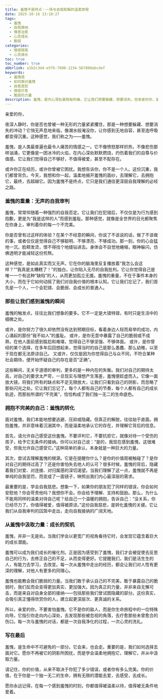```yaml
---
title: 羞愧不是终点：一场与自我和解的温柔旅程
date: 2025-10-16 13:18:27
tags:
  - 羞愧
  - 自我接纳
  - 情感治愈
  - 心灵成长
  - 脆弱
categories:
  - 情感随笔
  - 心灵成长
toc: true
toc_number: true
abbrlink: a1b2c3d4-e5f6-7890-1234-567890abcdef
keywords:
  - 羞愧感
  - 如何面对羞愧
  - 自我宽恕
  - 情感疗愈
  - 脆弱的力量
description: 羞愧，是内心深处最隐秘的痛，它让我们想要躲藏，想要消失。但亲爱的你，羞愧并非终点，而是一次与自我深度对话的契机。这篇文章将带你温柔地审视这份沉重的情感，理解它的来龙去脉，并学会如何从羞愧的阴影中走出，拥抱一个更完整、更勇敢的自己。这是一场关于自我接纳与和解的旅程，愿你在此找到慰藉与力量。
---
```


亲爱的你，

夜深人静时，你是否也曾被一种无形的力量紧紧攫住，那是一种想要躲藏、想要消失的冲动？它悄无声息地来临，像潮水般淹没你，让你感到无地自容，甚至连呼吸都变得沉重。这种感觉，我们称之为——羞愧。

羞愧，是人类最普遍也最令人痛苦的情感之一。它不像愤怒那样炽热，不像悲伤那样汹涌，它更像是一团冰冷的火焰，在内心深处默默燃烧，灼伤着我们的自尊与价值感。它让我们觉得自己不够好，不值得被爱，甚至不配存在。

或许你正在经历，或许你曾被它困扰。我想告诉你，你不是一个人。这份沉重，我们都曾背负。今天，我想和你一起，温柔地揭开羞愧的面纱，去理解它，去拥抱它，最终，去超越它。因为羞愧不是终点，它只是我们通往更深层自我理解的必经之路。

### 羞愧的重量：无声的自我审判

羞愧，常常伴随着一种强烈的自我否定。它让我们在犯错后，不仅仅是为行为感到抱歉，更是为“我是这样的人”而感到羞耻。那种感觉，就像是全世界的目光都聚焦在你身上，审判着你的每一个不完美。

你是否曾有过这样的体验？在某个不经意的瞬间，你说了不该说的话，做了不该做的事，或者仅仅是觉得自己不够聪明、不够漂亮、不够成功。那一刻，你的心会猛地一沉，脸颊发烫，恨不得找个地缝钻进去。身体会不自觉地蜷缩，眼神躲闪，仿佛透明才能减轻这份煎熬。

这种感觉，是如此真实而又无声。它在你的脑海里反复播放着“我怎么会这样？”“我真是太糟糕了！”的独白，让你陷入无尽的自我批判。它让你觉得自己是唯一一个有这种“缺陷”的人，从而更加孤立无援。羞愧的重量，不在于事件本身的大小，而在于它如何动摇了我们对自我价值的根本认知。它让我们忘记了，我们首先是一个人，一个会犯错、会脆弱、会成长的普通人。

### 那些让我们感到羞愧的瞬间

羞愧的触发点，往往比我们想象的要多。它不一定是大错特错，有时只是生活中的细微之处。

或许，是你努力了很久却依然没有达到预期目标，看着身边人轻而易举的成功，内心涌起的那份“我不如人”的羞耻。
或许，是你无意中暴露了自己的脆弱或不成熟，在他人面前感到尴尬和难堪，觉得自己不够坚强、不够体面。
或许，是你曾经的某个选择，在多年后回想起来，觉得当时的自己是那么愚蠢、那么幼稚，以至于现在都无法原谅自己。
又或许，仅仅是因为你觉得自己与众不同，不符合某种社会期待，便开始怀疑自己的存在是否“正确”。

这些瞬间，无关乎道德的审判，更多的是一种内在的失衡。我们对自己的期待太高，对自己的要求太严苛，一旦现实与理想产生落差，羞愧便趁虚而入。它像一面放大镜，将我们所有的缺点和不足无限放大，让我们只看到自己的阴影，而忽略了那些闪光之处。它让我们忘记了，每个人都有自己的节奏，每个人都有自己的成长轨迹，而那些所谓的“不完美”，恰恰构成了我们独一无二的生命底色。

### 拥抱不完美的自己：羞愧的转化

面对羞愧，我们本能地想要逃避、压抑或隐藏。但真正的解脱，往往始于直面。拥抱羞愧，并非意味着沉溺其中，而是温柔地承认它的存在，并理解它背后的信息。

首先，请允许自己感受这份羞愧。不要评判它，不要抗拒它，就像对待一个受伤的孩子，给予它无条件的接纳。你可以对自己说：“是的，我现在感到羞愧，这很难受，但我允许自己感受它。”这种简单的承认，本身就是一种巨大的力量。

其次，尝试去理解羞愧的根源。它是在提醒你什么？是你的价值观被触碰了？是你对自己的期待过高了？还是你害怕失去他人的认可？很多时候，羞愧的背后，隐藏着我们对爱、对连接、对归属感的深切渴望。当我们理解了这一点，羞愧就不再是单纯的自我惩罚，而变成了一面镜子，映照出我们内心最深层的需求。

最重要的是，学会自我慈悲。想象一下，如果你的朋友犯了同样的错误，你会如何安慰他？你会苛责他吗？我想你不会。你会给予理解、支持和鼓励。那么，为什么不能用同样的温柔对待自己呢？给自己一个温暖的拥抱，告诉自己：“没关系，你已经尽力了。你值得被爱，值得被原谅。”这份自我慈悲，是转化羞愧的关键。它让我们从自我审判的囚笼中走出，走向自我接纳的广阔天地。

### 从羞愧中汲取力量：成长的契机

羞愧，并非一无是处。当我们学会以更宽广的视角看待它时，会发现它蕴含着巨大的成长潜能。

羞愧可以成为我们成长的催化剂。正是因为感受到了羞愧，我们才会被促使去反思自己的行为，去修正自己的不足，从而变得更好。它提醒我们，我们是活生生的人，有能力去学习，去改变。每一次从羞愧中走出的经历，都会让我们对人性有更深的理解，对他人有更多的同理心。

羞愧也能教会我们脆弱的力量。当我们敢于承认自己的不完美，敢于暴露自己的脆弱时，我们反而会变得更加真实、更加强大。因为真正的力量，并非来自无懈可击，而是来自对自身全部的接纳——包括那些我们曾试图隐藏的部分。这份真实，会吸引真正懂得欣赏你的人，建立起更深层次、更真诚的关系。

所以，亲爱的你，不要害怕羞愧。它不是你的敌人，而是你生命旅程中的一位特殊向导。它指引你走向内心深处，去发现那些被忽视的角落，去疗愈那些未曾愈合的伤口。每一次与羞愧的对话，都是一次自我净化的过程，一次心灵的洗礼。

### 写在最后

羞愧，是生命中不可避免的一部分。它会来，也会走。重要的是，我们如何选择去面对它。愿你不再被它的阴影所困扰，而是学会温柔地拥抱它，理解它，并从中汲取力量。

请记住，你的价值，从来不取决于你犯了多少错误，或者你有多么完美。你的价值，在于你是一个独一无二的生命，拥有无限的潜能去爱，去感受，去成长。

愿你永远记得，在每一个感到羞愧的时刻，你都值得被温柔以待，值得被无条件地爱着。